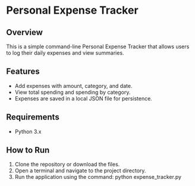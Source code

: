 # Personal Expense Tracker

## Overview
This is a simple command-line Personal Expense Tracker that allows users to log their daily expenses and view summaries.

## Features
- Add expenses with amount, category, and date.
- View total spending and spending by category.
- Expenses are saved in a local JSON file for persistence.

## Requirements
- Python 3.x

## How to Run
1. Clone the repository or download the files.
2. Open a terminal and navigate to the project directory.
3. Run the application using the command:
   python expense_tracker.py
